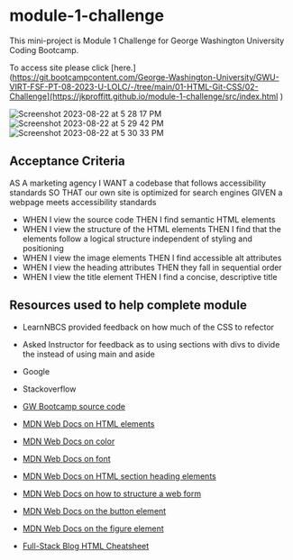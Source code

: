 # module-1-challenge

This mini-project is Module 1 Challenge for George Washington University Coding Bootcamp.

To access site please click [here.](https://git.bootcampcontent.com/George-Washington-University/GWU-VIRT-FSF-PT-08-2023-U-LOLC/-/tree/main/01-HTML-Git-CSS/02-Challenge](https://jkproffitt.github.io/module-1-challenge/src/index.html ) 

![Screenshot 2023-08-22 at 5 28 17 PM](https://github.com/jkproffitt/module-1-challenge/assets/62579851/49b48534-fcad-4be8-bb2c-aed2bde1d2ed)
![Screenshot 2023-08-22 at 5 29 42 PM](https://github.com/jkproffitt/module-1-challenge/assets/62579851/1ae08eab-60e5-44b5-bafb-1cebc178307b)
![Screenshot 2023-08-22 at 5 30 33 PM](https://github.com/jkproffitt/module-1-challenge/assets/62579851/b602f17c-9d56-4871-aca5-99b63bd0ff3a)



## Acceptance Criteria

AS A marketing agency
I WANT a codebase that follows accessibility standards
SO THAT our own site is optimized for search engines
GIVEN a webpage meets accessibility standards

-   WHEN I view the source code
    THEN I find semantic HTML elements
-   WHEN I view the structure of the HTML elements
    THEN I find that the elements follow a logical structure independent of styling and positioning
-   WHEN I view the image elements
    THEN I find accessible alt attributes
-   WHEN I view the heading attributes
    THEN they fall in sequential order
-   WHEN I view the title element
    THEN I find a concise, descriptive title

## Resources used to help complete module

-   LearnNBCS provided feedback on how much of the CSS to refector

-   Asked Instructor for feedback as to using sections with divs to divide the instead of using main and aside

-   Google

-   Stackoverflow

-   [GW Bootcamp source code](https://git.bootcampcontent.com/George-Washington-University/GWU-VIRT-FSF-PT-08-2023-U-LOLC/-/tree/main/01-HTML-Git-CSS/02-Challenge)

-   [MDN Web Docs on HTML elements](https://developer.mozilla.org/en-US/docs/Web/HTML/Element)

-   [MDN Web Docs on color](https://developer.mozilla.org/en-US/docs/Web/CSS/color)

-   [MDN Web Docs on font](https://developer.mozilla.org/en-US/docs/Web/CSS/font)

-   [MDN Web Docs on HTML section heading elements](https://developer.mozilla.org/en-US/docs/Web/HTML/Element/Heading_Elements)

-   [MDN Web Docs on how to structure a web form](https://developer.mozilla.org/en-US/docs/Learn/Forms/How_to_structure_a_web_form)

-   [MDN Web Docs on the button element](https://developer.mozilla.org/en-US/docs/Web/HTML/Element/button)

-   [MDN Web Docs on the figure element](https://developer.mozilla.org/en-US/docs/Web/HTML/Element/figure)

-   [Full-Stack Blog HTML Cheatsheet](https://coding-boot-camp.github.io/full-stack/html/html-cheatsheet)

